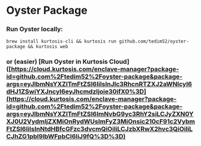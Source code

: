 # Oyster Package

### Run Oyster locally: 
```
brew install kurtosis-cli && kurtosis run github.com/tedim52/oyster-package && kurtosis web
```

### or (easier) [Run Oyster in Kurtosis Cloud]([https://cloud.kurtosis.com/enclave-manager?package-id=github.com%2Ftedim52%2Foyster-package&package-args=eyJlbmNsYXZlTmFtZSI6IiIsInJlc3RhcnRTZXJ2aWNlcyI6dHJ1ZSwiYXJncyI6eyJhcmdzIjoie30ifX0%3D](https://cloud.kurtosis.com/enclave-manager?package-id=github.com%2Ftedim52%2Foyster-package&package-args=eyJlbmNsYXZlTmFtZSI6ImNvbG9yc3RhY2siLCJyZXN0YXJ0U2VydmljZXMiOnRydWUsImFyZ3MiOnsic210cF91c2VybmFtZSI6IiIsInNtdHBfcGFzc3dvcmQiOiIiLCJzbXRwX2hvc3QiOiIiLCJhZG1pbl9lbWFpbCI6IiJ9fQ%3D%3D)
